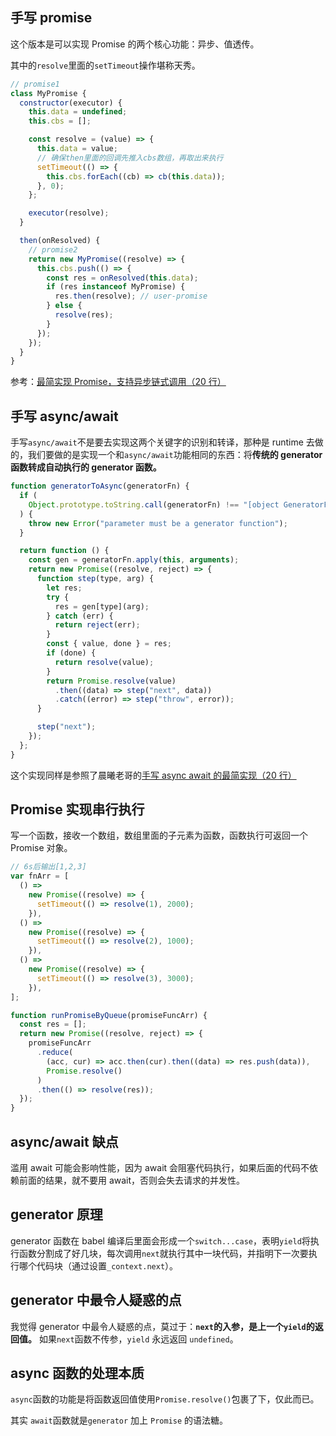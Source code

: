 ## 手写 promise

这个版本是可以实现 Promise 的两个核心功能：异步、值透传。

其中的`resolve`里面的`setTimeout`操作堪称天秀。

```js
// promise1
class MyPromise {
  constructor(executor) {
    this.data = undefined;
    this.cbs = [];

    const resolve = (value) => {
      this.data = value;
      // 确保then里面的回调先推入cbs数组，再取出来执行
      setTimeout(() => {
        this.cbs.forEach((cb) => cb(this.data));
      }, 0);
    };

    executor(resolve);
  }

  then(onResolved) {
    // promise2
    return new MyPromise((resolve) => {
      this.cbs.push(() => {
        const res = onResolved(this.data);
        if (res instanceof MyPromise) {
          res.then(resolve); // user-promise
        } else {
          resolve(res);
        }
      });
    });
  }
}
```

参考：[最简实现 Promise，支持异步链式调用（20 行）](https://juejin.cn/post/6844904094079926286)

## 手写 async/await

手写`async/await`不是要去实现这两个关键字的识别和转译，那种是 runtime 去做的，我们要做的是实现一个和`async/await`功能相同的东西：将**传统的 generator 函数转成自动执行的 generator 函数。**

```js
function generatorToAsync(generatorFn) {
  if (
    Object.prototype.toString.call(generatorFn) !== "[object GeneratorFunction]"
  ) {
    throw new Error("parameter must be a generator function");
  }

  return function () {
    const gen = generatorFn.apply(this, arguments);
    return new Promise((resolve, reject) => {
      function step(type, arg) {
        let res;
        try {
          res = gen[type](arg);
        } catch (err) {
          return reject(err);
        }
        const { value, done } = res;
        if (done) {
          return resolve(value);
        }
        return Promise.resolve(value)
          .then((data) => step("next", data))
          .catch((error) => step("throw", error));
      }

      step("next");
    });
  };
}
```

这个实现同样是参照了晨曦老哥的[手写 async await 的最简实现（20 行）](https://juejin.cn/post/6844904102053281806)

## Promise 实现串行执行

写一个函数，接收一个数组，数组里面的子元素为函数，函数执行可返回一个 Promise 对象。

```js
// 6s后输出[1,2,3]
var fnArr = [
  () =>
    new Promise((resolve) => {
      setTimeout(() => resolve(1), 2000);
    }),
  () =>
    new Promise((resolve) => {
      setTimeout(() => resolve(2), 1000);
    }),
  () =>
    new Promise((resolve) => {
      setTimeout(() => resolve(3), 3000);
    }),
];

function runPromiseByQueue(promiseFuncArr) {
  const res = [];
  return new Promise((resolve, reject) => {
    promiseFuncArr
      .reduce(
        (acc, cur) => acc.then(cur).then((data) => res.push(data)),
        Promise.resolve()
      )
      .then(() => resolve(res));
  });
}
```

## async/await 缺点

滥用 await 可能会影响性能，因为 await 会阻塞代码执行，如果后面的代码不依赖前面的结果，就不要用 await，否则会失去请求的并发性。

## generator 原理

generator 函数在 babel 编译后里面会形成一个`switch...case`，表明`yield`将执行函数分割成了好几块，每次调用`next`就执行其中一块代码，并指明下一次要执行哪个代码块（通过设置`_context.next`）。

## generator 中最令人疑惑的点

我觉得 generator 中最令人疑惑的点，莫过于：**`next`的入参，是上一个`yield`的返回值。** 如果`next`函数不传参，`yield` 永远返回 `undefined`。

## async 函数的处理本质

`async`函数的功能是将函数返回值使用`Promise.resolve()`包裹了下，仅此而已。

其实 `await`函数就是`generator` 加上 `Promise` 的语法糖。
